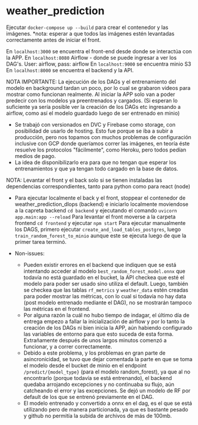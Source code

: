 # weather_prediction
Ejecutar `docker-compose up --build` para crear el contenedor y las imágenes.
*nota: esperar a que todos las imágenes estén levantadas correctamente antes de iniciar el front. 

En `localhost:3000` se encuentra el front-end desde donde se interactúa con la APP.
En `localhost:8080` Airflow - donde se puede ingresar a ver los DAG's. User: airflow, pass: airflow 
En `localhost:9000` se encuentra minio S3
En `localhost:8000` se encuentra el backend y la API. 

NOTA IMPORTANTE: La ejecución de los DAGs y el entrenamiento del modelo en background tardan un poco, por lo cual se grabaron videos para mostrar como funcionan realmente. Al iniciar la APP solo van a poder predecir con los modelos ya preentrenados y cargados. (Si esperan lo suficiente ya sería posible ver la creación de los DAGs etc ingresando a airflow, como así el modelo guardado luego de ser entrenado en minio)

- Se trabajó con versionados en DVC y Firebase como storage, con posibilidad de usarlo de hosting. Esto fue porque se iba a subir a producción, pero nos topamos con muchos problemas de configuración inclusive con GCP donde queríamos correr las imágenes, en teoría éste resuelve los protocolos "fácilmente", como Heroku, pero todos pedían medios de pago. 
- La idea de disponibilizarlo era para que no tengan que esperar los entrenamientos y que ya tengan todo cargado en la base de datos.

NOTA: Levantar el front y el back solo si se tienen instaladas las dependencias correspondientes, tanto para python como para react (node)

- Para ejecutar localmente el back y el front, stoppear el contenedor de weather_prediction_dlops (backend) e iniciarlo localmente moviendose a la capreta backend `cd backend` y ejecutando el comando `uvicorn  app.main:app --reload` 
Para levantar el front moverse a la carpeta frontend `cd frontend` y ejecutar `npm start`
Para ejecutar manualmente los DAGS, primero ejecutar `create_and_load_tables_postgres`, luego `train_random_forest_to_minio` aunque este se ejecuta luego de que la primer tarea terminó. 

- Non-issues: 
    - Pueden existir errores en el backend que indiquen que se está intentando acceder al modelo `best_random_forest_model.onnx` que todavía no está guardado en el bucket, la API checkea que esté el modelo para poder ser usado sino utiliza el default. Luego, también se checkea que las tablas `rf_metrics` y `weather_data` estén creadas para poder mostrar las métricas, con lo cual si todavía no hay data (post modelo entrenado mediante el DAG), no se mostrarán tampoco las métricas en el frontend. 
    - Por alguna razón la cuál no hubo tiempo de indagar, el último día de entrega empezo a fallar la inicialización de airflow y por lo tanto la creación de los DAGs ni bien inicia la APP, aún habiendo configurado las variables de entorno para que esto suceda de esta forma. Extrañamente después de unos largos minutos comenzó a funcionar, y a correr correctamente. 
    - Debido a este problema, y los problemas en gran parte de asincronicidad, se tuvo que dejar comentada la parte en que se toma el modelo desde el bucket de minio en el endpoint `/predict/{model_type}` (para el modelo random_forest), ya que al no encontrarlo (porque todavía se está entrenando), el backend quedaba arrojando excepciones y no continuaba su flujo, aún catcheando el error y las excepciones. Se dejó un modelo de RF por default de los que se entrenó previamente en el DAG. 
    - El modelo entrenado y convertido a onnx en el dag, es el que se está utilizando pero de manera particionada, ya que es bastante pesado y github no permitía la subida de archivos de más de 100mb. 
